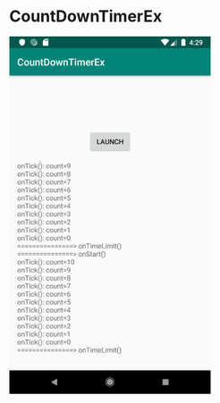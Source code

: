 # CountDownTimerEx

<img src="https://github.com/nshiraki/CountDownTimerEx/blob/master/screenshot/device-2019-12-16-013053.png" width="360px">


